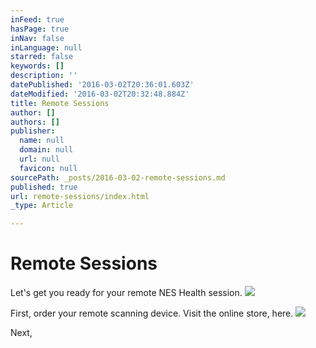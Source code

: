 ```yaml
---
inFeed: true
hasPage: true
inNav: false
inLanguage: null
starred: false
keywords: []
description: ''
datePublished: '2016-03-02T20:36:01.603Z'
dateModified: '2016-03-02T20:32:48.884Z'
title: Remote Sessions
author: []
authors: []
publisher:
  name: null
  domain: null
  url: null
  favicon: null
sourcePath: _posts/2016-03-02-remote-sessions.md
published: true
url: remote-sessions/index.html
_type: Article

---
```

# Remote Sessions

Let's get you ready for your remote NES Health session.
![](https://the-grid-user-content.s3-us-west-2.amazonaws.com/f6b7dec1-b892-46c8-914e-0df2a381d23c.jpg)

First, order your remote scanning device. Visit the online store, here.
![](https://the-grid-user-content.s3-us-west-2.amazonaws.com/119be8a0-f5ab-4f37-8310-28131e98a3bc.jpg)

Next,